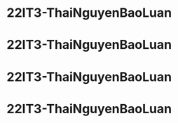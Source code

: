 # 22IT3-ThaiNguyenBaoLuan
# 22IT3-ThaiNguyenBaoLuan
# 22IT3-ThaiNguyenBaoLuan
# 22IT3-ThaiNguyenBaoLuan
